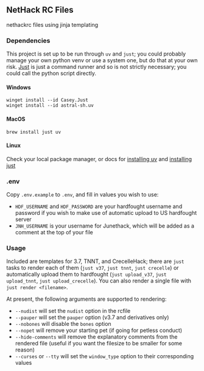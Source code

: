 ## NetHack RC Files
nethackrc files using jinja templating

### Dependencies
This project is set up to be run through `uv` and `just`; you could probably manage your own python venv or use a system one, but do that at your own risk. [Just](https://github.com/casey/just) is just a command runner and so is not strictly necessary; you could call the python script directly.

#### Windows
```
winget install --id Casey.Just
winget install --id astral-sh.uv
```

#### MacOS
```
brew install just uv
```

#### Linux
Check your local package manager, or docs for [installing uv](https://docs.astral.sh/uv/getting-started/installation/) and [installing just](https://github.com/casey/just?tab=readme-ov-file#installation)

### .env
Copy `.env.example` to `.env`, and fill in values you wish to use:
- `HDF_USERNAME` and `HDF_PASSWORD` are your hardfought username and password if you wish to make use of automatic upload to US hardfought server
- `JNH_USERNAME` is your username for Junethack, which will be added as a comment at the top of your file

### Usage
Included are templates for 3.7, TNNT, and CrecelleHack; there are `just` tasks to render each of them (`just v37`, `just tnnt`, `just crecelle`) or automatically upload them to hardfought (`just upload_v37`, `just upload_tnnt`, `just upload_crecelle`).
You can also render a single file with `just render <filename>`.

At present, the following arguments are supported to rendering:
- `--nudist` will set the `nudist` option in the rcfile
- `--pauper` will set the `pauper` option (v3.7 and derivatives only)
- `--nobones` will disable the `bones` option
- `--nopet` will remove your starting pet (if going for petless conduct)
- `--hide-comments` will remove the explanatory comments from the rendered file (useful if you want the filesize to be smaller for some reason)
- `--curses` or `--tty` will set the `window_type` option to their corresponding values
